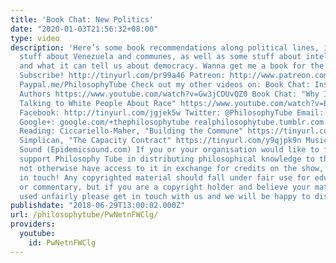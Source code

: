 ```yaml
---
title: 'Book Chat: New Politics'
date: "2020-01-03T21:56:32+08:00"
type: video
description: 'Here’s some book recommendations along political lines, including some
  stuff about Venezuela and communes, as well as some stuff about intellectual disability
  and what it can tell us about democracy. Wanna get me a book for the show? http://amzn.eu/5JAYdOd
  Subscribe! http://tinyurl.com/pr99a46 Patreon: http://www.patreon.com/PhilosophyTube
  Paypal.me/PhilosophyTube Check out my other videos on: Book Chat: Inspiring Female
  Authors https://www.youtube.com/watch?v=Gw3jCDUvQZ0 Book Chat: "Why I''m No Longer
  Talking to White People About Race" https://www.youtube.com/watch?v=E6uKJZiZJO4
  Facebook: http://tinyurl.com/jgjek5w Twitter: @PhilosophyTube Email: ollysphilosophychannel@gmail.com
  Google+: google.com/+thephilosophytube realphilosophytube.tumblr.com Recommended
  Reading: Ciccariello-Maher, "Building the Commune" https://tinyurl.com/ya7tyj5s
  Simplican, "The Capacity Contract" https://tinyurl.com/y9qjpk9n Music by Epidemic
  Sound (Epidemicsound.com) If you or your organisation would like to financially
  support Philosophy Tube in distributing philosophical knowledge to those who might
  not otherwise have access to it in exchange for credits on the show, please get
  in touch! Any copyrighted material should fall under fair use for educational purposes
  or commentary, but if you are a copyright holder and believe your material has been
  used unfairly please get in touch with us and we will be happy to discuss it.'
publishdate: "2018-06-29T13:00:02.000Z"
url: /philosophytube/PwNetnFWClg/
providers:
  youtube:
    id: PwNetnFWClg
---
```


